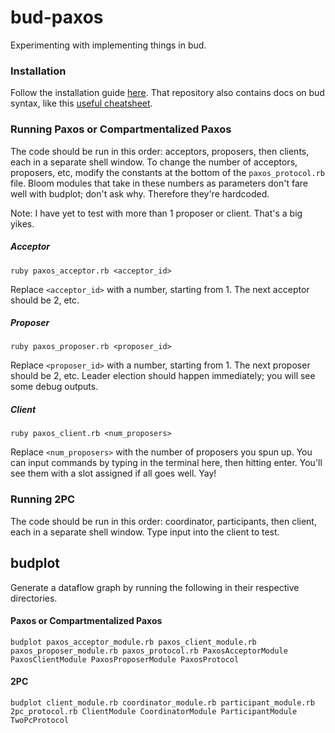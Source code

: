 # bud-paxos
Experimenting with implementing things in bud.

### Installation
Follow the installation guide [here](https://github.com/bloom-lang/bud/blob/master/docs/getstarted.md). That repository also contains docs on bud syntax, like this [useful cheatsheet](https://github.com/bloom-lang/bud/blob/master/docs/cheat.md).

### Running Paxos or Compartmentalized Paxos
The code should be run in this order: acceptors, proposers, then clients, each in a separate shell window. To change the number of acceptors, proposers, etc, modify the constants at the bottom of the `paxos_protocol.rb` file. Bloom modules that take in these numbers as parameters don't fare well with budplot; don't ask why. Therefore they're hardcoded.

Note: I have yet to test with more than 1 proposer or client. That's a big yikes.

##### Acceptor
```shell
ruby paxos_acceptor.rb <acceptor_id>
```
Replace `<acceptor_id>` with a number, starting from 1. The next acceptor should be 2, etc.

##### Proposer
```shell
ruby paxos_proposer.rb <proposer_id>
```
Replace `<proposer_id>` with a number, starting from 1. The next proposer should be 2, etc. Leader election should happen immediately; you will see some debug outputs.

##### Client
```shell
ruby paxos_client.rb <num_proposers>
```
Replace `<num_proposers>` with the number of proposers you spun up. You can input commands by typing in the terminal here, then hitting enter. You'll see them with a slot assigned if all goes well. Yay!

### Running 2PC
The code should be run in this order: coordinator, participants, then client, each in a separate shell window. Type input into the client to test.

## budplot
Generate a dataflow graph by running the following in their respective directories.

#### Paxos or Compartmentalized Paxos
```shell
budplot paxos_acceptor_module.rb paxos_client_module.rb paxos_proposer_module.rb paxos_protocol.rb PaxosAcceptorModule PaxosClientModule PaxosProposerModule PaxosProtocol
```

#### 2PC
```shell
budplot client_module.rb coordinator_module.rb participant_module.rb 2pc_protocol.rb ClientModule CoordinatorModule ParticipantModule TwoPcProtocol
```